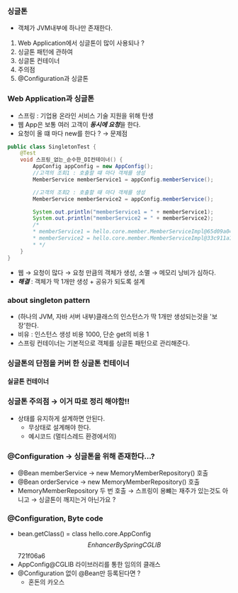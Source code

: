 ### 싱글톤
- 객체가 JVM내부에 하나만 존재한다.
1) Web Application에서 싱글톤이 많이 사용되나 ?
2) 싱글톤 패턴에 관하여
3) 싱글톤 컨테이너
4) 주의점
5) @Configuration과 싱글톤

### Web Application과 싱글톤
- 스프링 : 기업용 온라인 서비스 기술 지원을 위해 탄생
- 웹 App은 보통 여러 고객이 ***동시에 요청***을 한다.
- 요청이 올 떄 마다 new를 한다 ? → 문제점
```java
public class SingletonTest {
    @Test
    void 스프링_없는_순수한_DI컨테이너() {
        AppConfig appConfig = new AppConfig();
        //고객의 조회1 : 호출할 떄 마다 객체를 생성
        MemberService memberService1 = appConfig.memberService();

        //고객의 조회2 : 호출할 떄 마다 객체를 생성
        MemberService memberService2 = appConfig.memberService();

        System.out.println("memberService1 = " + memberService1);
        System.out.println("memberService2 = " + memberService2);
        /*
        * memberService1 = hello.core.member.MemberServiceImpl@65d09a04
        * memberService2 = hello.core.member.MemberServiceImpl@33c911a1
        * */
    }
}
```
- 웹 → 요청이 많다 → 요청 만큼의 객체가 생성, 소멸 → 메모리 낭비가 심하다.
- ***해결*** : 객체가 딱 1개만 생성 + 공유가 되도록 설계

### about singleton pattern
- (하나의 JVM, 자바 서버 내부)클래스의 인스턴스가 딱 1개만 생성되는것을 '보장'한다.
- 비유 : 인스턴스 생성 비용 1000, 단순 get의 비용 1
- 스프링 컨테이너는 기본적으로 객체를 싱글톤 패턴으로 관리해준다. 

### 싱글톤의 단점을 커버 한 싱글톤 컨테이너
#### 실글톤 컨테이너 

### 싱글톤 주의점 → 이거 따로 정리 해야함!!
- 상태를 유지하게 설계하면 안된다.
    - 무상태로 설계해야 한다.
    - 예시코드 (멀티스레드 환경에서의)
  
### @Configuration → 싱글톤을 위해 존재한다...?
- @Bean memberService → new MemoryMemberRepository() 호출
- @Bean orderService → new MemoryMemberRepository() 호출
- MemoryMemberRepository 두 번 호출 → 스프링이 용뺴는 재주가 있는것도 아니고 → 싱글톤이 깨지는거 아닌가요 ?

### @Configuration, Byte code
- bean.getClass() = class hello.core.AppConfig$$EnhancerBySpringCGLIB$$721f06a6
- AppConfig@CGLIB 라이브러리를 통한 임의의 클래스
- @Configuration 없이 @Bean만 등록된다면 ?
  - 혼돈의 카오스